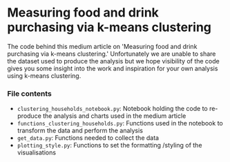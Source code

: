 # Measuring food and drink purchasing via k-means clustering

The code behind this medium article on 'Measuring food and drink purchasing via k-means clustering.' Unfortunately we are unable to share the dataset used to produce the analysis but we hope visibility of the code gives you some insight into the work and inspiration for your own analysis using k-means clustering.

### File contents

- `clustering_households_notebook.py`: Notebook holding the code to re-produce the analysis and charts used in the medium article
- `functions_clustering_households.py`: Functions used in the notebook to transform the data and perform the analysis
- `get_data.py`: Functions needed to collect the data
- `plotting_style.py`: Functions to set the formatting /styling of the visualisations
